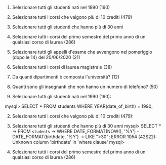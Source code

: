 1. Selezionare tutti gli studenti nati nel 1990 (160)
2. Selezionare tutti i corsi che valgono più di 10 crediti (479)
3. Selezionare tutti gli studenti che hanno più di 30 anni
4. Selezionare tutti i corsi del primo semestre del primo anno di un qualsiasi corso di
   laurea (286)
5. Selezionare tutti gli appelli d'esame che avvengono nel pomeriggio (dopo le 14) del
   20/06/2020 (21)
6. Selezionare tutti i corsi di laurea magistrale (38)
7. Da quanti dipartimenti è composta l'università? (12)
8. Quanti sono gli insegnanti che non hanno un numero di telefono? (50)

9. Selezionare tutti gli studenti nati nel 1990 (160):

mysql> SELECT \* FROM students WHERE YEAR(date_of_birth) = 1990;

2. Selezionare tutti i corsi che valgono più di 10 crediti (479):

3. Selezionare tutti gli studenti che hanno più di 30 anni
   mysql> SELECT \*
   -> FROM `students`
   -> WHERE DATE_FORMAT(NOW(), '%Y') - DATE_FORMAT(birthdate, '%Y')
   -> LIKE ">30";
   ERROR 1054 (42S22): Unknown column 'birthdate' in 'where clause'
   mysql>
4. Selezionare tutti i corsi del primo semestre del primo anno di un qualsiasi corso di
   laurea (286)
